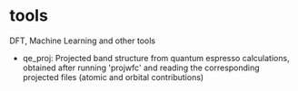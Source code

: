 # tools
DFT, Machine Learning and other tools

- qe_proj: Projected band structure from quantum espresso calculations, obtained after running 'projwfc' and reading the corresponding projected files (atomic and orbital contributions)
